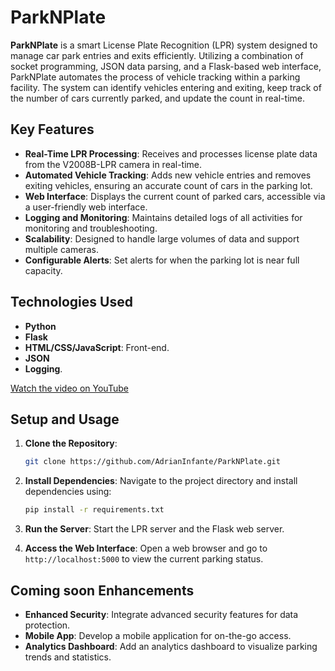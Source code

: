 # ParkNPlate

**ParkNPlate** is a smart License Plate Recognition (LPR) system designed to manage car park entries and exits efficiently. Utilizing a combination of socket programming, JSON data parsing, and a Flask-based web interface, ParkNPlate automates the process of vehicle tracking within a parking facility. The system can identify vehicles entering and exiting, keep track of the number of cars currently parked, and update the count in real-time.

## Key Features

- **Real-Time LPR Processing**: Receives and processes license plate data from the V2008B-LPR camera in real-time.
- **Automated Vehicle Tracking**: Adds new vehicle entries and removes exiting vehicles, ensuring an accurate count of cars in the parking lot.
- **Web Interface**: Displays the current count of parked cars, accessible via a user-friendly web interface.
- **Logging and Monitoring**: Maintains detailed logs of all activities for monitoring and troubleshooting.
- **Scalability**: Designed to handle large volumes of data and support multiple cameras.
- **Configurable Alerts**: Set alerts for when the parking lot is near full capacity.

## Technologies Used

- **Python**
- **Flask**
- **HTML/CSS/JavaScript**: Front-end.
- **JSON**
- **Logging**.

[Watch the video on YouTube](https://youtu.be/OcdofV20Z78)


## Setup and Usage

1. **Clone the Repository**:
   ```bash
   git clone https://github.com/AdrianInfante/ParkNPlate.git
   ```

2. **Install Dependencies**: 
   Navigate to the project directory and install dependencies using:
   ```bash
   pip install -r requirements.txt
   ```

3. **Run the Server**: 
   Start the LPR server and the Flask web server.

4. **Access the Web Interface**: 
   Open a web browser and go to `http://localhost:5000` to view the current parking status.

## Coming soon Enhancements

- **Enhanced Security**: Integrate advanced security features for data protection.
- **Mobile App**: Develop a mobile application for on-the-go access.
- **Analytics Dashboard**: Add an analytics dashboard to visualize parking trends and statistics.
